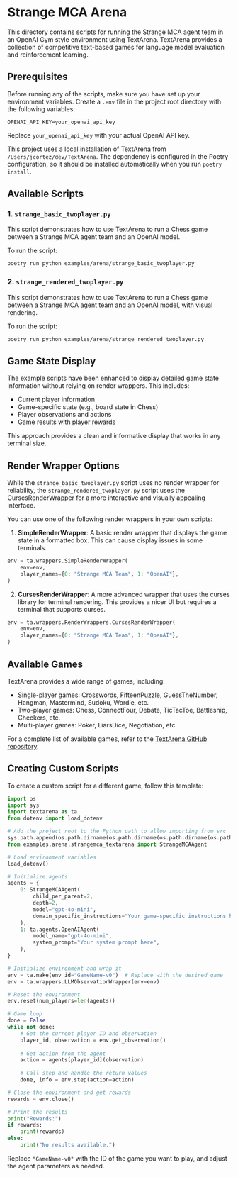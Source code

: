 # Strange MCA Arena

This directory contains scripts for running the Strange MCA agent team in an OpenAI Gym style environment using TextArena. TextArena provides a collection of competitive text-based games for language model evaluation and reinforcement learning.

## Prerequisites

Before running any of the scripts, make sure you have set up your environment variables. Create a `.env` file in the project root directory with the following variables:

```
OPENAI_API_KEY=your_openai_api_key
```

Replace `your_openai_api_key` with your actual OpenAI API key.

This project uses a local installation of TextArena from `/Users/jcortez/dev/TextArena`. The dependency is configured in the Poetry configuration, so it should be installed automatically when you run `poetry install`.

## Available Scripts

### 1. `strange_basic_twoplayer.py`

This script demonstrates how to use TextArena to run a Chess game between a Strange MCA agent team and an OpenAI model.

To run the script:

```bash
poetry run python examples/arena/strange_basic_twoplayer.py
```

### 2. `strange_rendered_twoplayer.py`

This script demonstrates how to use TextArena to run a Chess game between a Strange MCA agent team and an OpenAI model, with visual rendering.

To run the script:

```bash
poetry run python examples/arena/strange_rendered_twoplayer.py
```

## Game State Display

The example scripts have been enhanced to display detailed game state information without relying on render wrappers. This includes:

- Current player information
- Game-specific state (e.g., board state in Chess)
- Player observations and actions
- Game results with player rewards

This approach provides a clean and informative display that works in any terminal size.

## Render Wrapper Options

While the `strange_basic_twoplayer.py` script uses no render wrapper for reliability, the `strange_rendered_twoplayer.py` script uses the CursesRenderWrapper for a more interactive and visually appealing interface.

You can use one of the following render wrappers in your own scripts:

1. **SimpleRenderWrapper**: A basic render wrapper that displays the game state in a formatted box. This can cause display issues in some terminals.

```python
env = ta.wrappers.SimpleRenderWrapper(
    env=env,
    player_names={0: "Strange MCA Team", 1: "OpenAI"},
)
```

2. **CursesRenderWrapper**: A more advanced wrapper that uses the curses library for terminal rendering. This provides a nicer UI but requires a terminal that supports curses.

```python
env = ta.wrappers.RenderWrappers.CursesRenderWrapper(
    env=env,
    player_names={0: "Strange MCA Team", 1: "OpenAI"},
)
```

## Available Games

TextArena provides a wide range of games, including:

- Single-player games: Crosswords, FifteenPuzzle, GuessTheNumber, Hangman, Mastermind, Sudoku, Wordle, etc.
- Two-player games: Chess, ConnectFour, Debate, TicTacToe, Battleship, Checkers, etc.
- Multi-player games: Poker, LiarsDice, Negotiation, etc.

For a complete list of available games, refer to the [TextArena GitHub repository](https://github.com/LeonGuertler/TextArena).

## Creating Custom Scripts

To create a custom script for a different game, follow this template:

```python
import os
import sys
import textarena as ta
from dotenv import load_dotenv

# Add the project root to the Python path to allow importing from src
sys.path.append(os.path.dirname(os.path.dirname(os.path.dirname(os.path.abspath(__file__)))))
from examples.arena.strangemca_textarena import StrangeMCAAgent

# Load environment variables
load_dotenv()

# Initialize agents
agents = {
    0: StrangeMCAAgent(
        child_per_parent=2,
        depth=2,
        model="gpt-4o-mini",
        domain_specific_instructions="Your game-specific instructions here",
    ),
    1: ta.agents.OpenAIAgent(
        model_name="gpt-4o-mini",
        system_prompt="Your system prompt here",
    ),
}

# Initialize environment and wrap it
env = ta.make(env_id="GameName-v0")  # Replace with the desired game
env = ta.wrappers.LLMObservationWrapper(env=env)

# Reset the environment
env.reset(num_players=len(agents))

# Game loop
done = False
while not done:
    # Get the current player ID and observation
    player_id, observation = env.get_observation()
    
    # Get action from the agent
    action = agents[player_id](observation)
    
    # Call step and handle the return values
    done, info = env.step(action=action)

# Close the environment and get rewards
rewards = env.close()

# Print the results
print("Rewards:")
if rewards:
    print(rewards)
else:
    print("No results available.")
```

Replace `"GameName-v0"` with the ID of the game you want to play, and adjust the agent parameters as needed. 